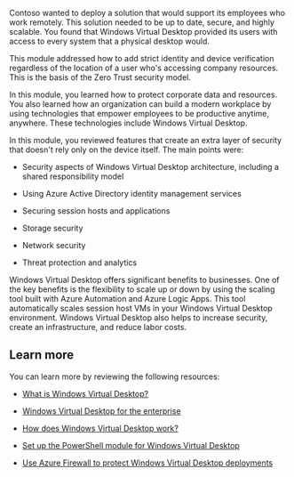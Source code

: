 Contoso wanted to deploy a solution that would support its employees who work remotely. This solution needed to be up to date, secure, and highly scalable. You found that Windows Virtual Desktop provided its users with access to every system that a physical desktop would.

This module addressed how to add strict identity and device verification regardless of the location of a user who's accessing company resources. This is the basis of the Zero Trust security model. 

In this module, you learned how to protect corporate data and resources. You also learned how an organization can build a modern workplace by using technologies that empower employees to be productive anytime, anywhere. These technologies include Windows Virtual Desktop.

In this module, you reviewed features that create an extra layer of security that doesn't rely only on the device itself. The main points were:

- Security aspects of Windows Virtual Desktop architecture, including a shared responsibility model

- Using Azure Active Directory identity management services

- Securing session hosts and applications

- Storage security

- Network security

- Threat protection and analytics

Windows Virtual Desktop offers significant benefits to businesses. One of the key benefits is the flexibility to scale up or down by using the scaling tool built with Azure Automation and Azure Logic Apps. This tool automatically scales session host VMs in your Windows Virtual Desktop environment. Windows Virtual Desktop also helps to increase security, create an infrastructure, and reduce labor costs.

## Learn more

You can learn more by reviewing the following resources:

- [What is Windows Virtual Desktop?](/azure/virtual-desktop/overview?azure-portal=true)

- [Windows Virtual Desktop for the enterprise](/azure/architecture/example-scenario/wvd/windows-virtual-desktop?azure-portal=true)

- [How does Windows Virtual Desktop work?](/learn/modules/m365-wvd-intro/3-how-windows-virtual-desktop-works?azure-portal=true)

- [Set up the PowerShell module for Windows Virtual Desktop](/azure/virtual-desktop/powershell-module?azure-portal=true)

- [Use Azure Firewall to protect Windows Virtual Desktop deployments](/azure/firewall/protect-windows-virtual-desktop?azure-portal=true)
